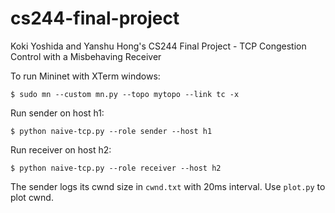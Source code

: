 # cs244-final-project
Koki Yoshida and Yanshu Hong's CS244 Final Project - TCP Congestion Control with a Misbehaving Receiver

To run Mininet with XTerm windows:
```
$ sudo mn --custom mn.py --topo mytopo --link tc -x
```

Run sender on host h1:
```
$ python naive-tcp.py --role sender --host h1
```

Run receiver on host h2:
```
$ python naive-tcp.py --role receiver --host h2
```

The sender logs its cwnd size in `cwnd.txt` with 20ms interval.
Use `plot.py` to plot cwnd.
